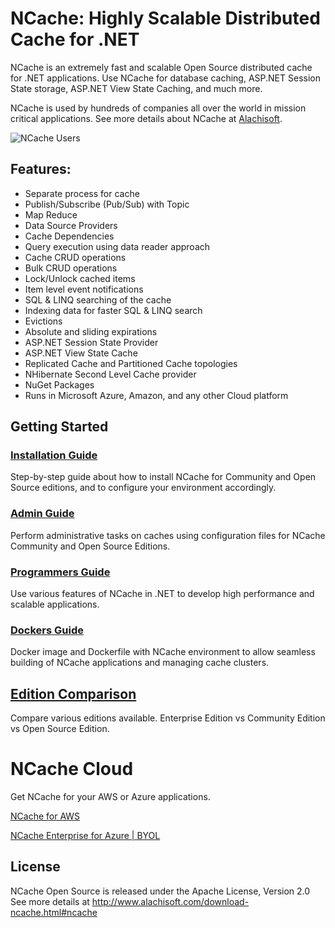 # NCache: Highly Scalable Distributed Cache for .NET

NCache is an extremely fast and scalable Open Source distributed cache for .NET applications. Use NCache for database caching, ASP.NET Session State storage, ASP.NET View State Caching, and much more.

NCache is used by hundreds of companies all over the world in mission critical applications. See more details about NCache at [Alachisoft](http://www.alachisoft.com/).

![NCache Users](http://www.alachisoft.com/images/customer-logos/customers-index.jpg)

## Features:

-   Separate process for cache
-   Publish/Subscribe (Pub/Sub) with Topic 
-   Map Reduce
-   Data Source Providers
-   Cache Dependencies   
-   Query execution using data reader approach	
-   Cache CRUD operations
-	Bulk CRUD operations
-	Lock/Unlock cached items
-	Item level event notifications
-	SQL & LINQ searching of the cache    
-	Indexing data for faster SQL & LINQ search
-	Evictions
-	Absolute and sliding expirations
-	ASP.NET Session State Provider
-	ASP.NET View State Cache
-	Replicated Cache and Partitioned Cache topologies
-	NHibernate Second Level Cache provider
-	NuGet Packages
-	Runs in Microsoft Azure, Amazon, and any other Cloud platform


## Getting Started

### [Installation Guide](http://www.alachisoft.com/resources/docs/ncache-com/install-guide/)
Step-by-step guide about how to install NCache for Community and Open Source editions, and to configure your environment accordingly.

### [Admin Guide](http://www.alachisoft.com/resources/docs/ncache-com/admin-guide/)
Perform administrative tasks on caches using configuration files for NCache Community and Open Source Editions.

### [Programmers Guide](http://www.alachisoft.com/resources/docs/ncache/prog-guide/)
Use various features of NCache in .NET to develop high performance and scalable applications.

### [Dockers Guide](http://www.alachisoft.com/resources/docs/ncache-com/install-guide/installation-for-docker.html)
Docker image and Dockerfile with NCache environment to allow seamless building of NCache applications and managing cache clusters.



## [Edition Comparison](http://www.alachisoft.com/ncache/edition-comparison.html)
Compare various editions available. Enterprise Edition vs Community Edition vs Open Source Edition.

# NCache Cloud
Get NCache for your AWS or Azure applications. 

[NCache for AWS](https://aws.amazon.com/marketplace/pp/B00TKKWIV0)

[NCache Enterprise for Azure | BYOL](https://azuremarketplace.microsoft.com/en-in/marketplace/apps/alachisoft.ncache_enterprise_byol_azure?tab=Overview)


## License
NCache Open Source is released under the Apache License, Version 2.0
See more details at http://www.alachisoft.com/download-ncache.html#ncache
